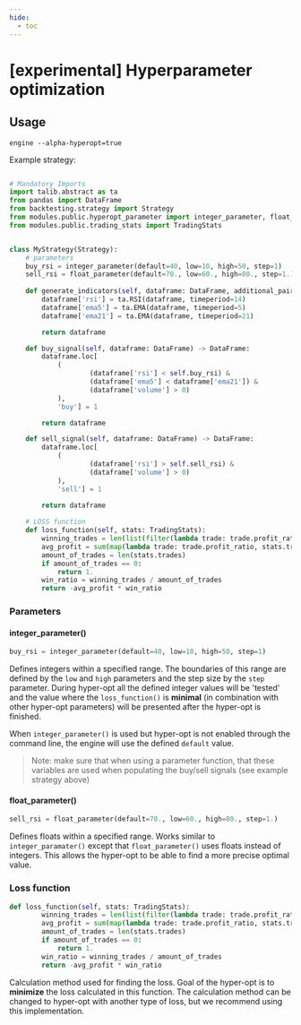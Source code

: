 ```yaml
---
hide:
  - toc
---
```

# [experimental] Hyperparameter optimization

## Usage
`engine --alpha-hyperopt=true`

Example strategy:
```python

# Mandatory Imports
import talib.abstract as ta
from pandas import DataFrame
from backtesting.strategy import Strategy
from modules.public.hyperopt_parameter import integer_parameter, float_parameter
from modules.public.trading_stats import TradingStats


class MyStrategy(Strategy):
    # parameters
    buy_rsi = integer_parameter(default=40, low=10, high=50, step=1)
    sell_rsi = float_parameter(default=70., low=60., high=80., step=1.)
    
    def generate_indicators(self, dataframe: DataFrame, additional_pairs=None) -> DataFrame:
        dataframe['rsi'] = ta.RSI(dataframe, timeperiod=14)
        dataframe['ema5'] = ta.EMA(dataframe, timeperiod=5)
        dataframe['ema21'] = ta.EMA(dataframe, timeperiod=21)

        return dataframe

    def buy_signal(self, dataframe: DataFrame) -> DataFrame:
        dataframe.loc[
            (
                    (dataframe['rsi'] < self.buy_rsi) &
                    (dataframe['ema5'] < dataframe['ema21']) &
                    (dataframe['volume'] > 0)
            ),
            'buy'] = 1

        return dataframe

    def sell_signal(self, dataframe: DataFrame) -> DataFrame:
        dataframe.loc[
            (
                    (dataframe['rsi'] > self.sell_rsi) &
                    (dataframe['volume'] > 0)
            ),
            'sell'] = 1

        return dataframe
        
    # LOSS function
    def loss_function(self, stats: TradingStats):
        winning_trades = len(list(filter(lambda trade: trade.profit_ratio > 1., stats.trades)))
        avg_profit = sum(map(lambda trade: trade.profit_ratio, stats.trades)) * 100.
        amount_of_trades = len(stats.trades)
        if amount_of_trades == 0:
            return 1.
        win_ratio = winning_trades / amount_of_trades
        return -avg_profit * win_ratio


```

### Parameters
#### integer_parameter()
```python
buy_rsi = integer_parameter(default=40, low=10, high=50, step=1)
```

Defines integers within a specified range. The boundaries of this range are defined by the 
```low``` and ```high``` parameters and the step size by the ```step``` parameter. During hyper-opt 
all the defined integer values will be 'tested' and the value where the ```loss_function()``` is 
**minimal** (in combination with other hyper-opt parameters) will be presented after the 
hyper-opt is 
finished. 

When ```integer_parameter()``` is used but hyper-opt is not enabled through the command line, the 
engine will use the defined ```default``` value.
> Note: make sure that when using a parameter function, that these variables are used when 
> populating the buy/sell signals (see example strategy above)

#### float_parameter()
```python
sell_rsi = float_parameter(default=70., low=60., high=80., step=1.)
```

Defines floats within a specified range. Works similar to ```integer_paramater()``` except that 
```float_parameter()``` uses floats instead of integers. This allows the hyper-opt to be able to 
find a more precise optimal value.

### Loss function
```python
def loss_function(self, stats: TradingStats):
        winning_trades = len(list(filter(lambda trade: trade.profit_ratio > 1., stats.trades)))
        avg_profit = sum(map(lambda trade: trade.profit_ratio, stats.trades)) * 100.
        amount_of_trades = len(stats.trades)
        if amount_of_trades == 0:
            return 1.
        win_ratio = winning_trades / amount_of_trades
        return -avg_profit * win_ratio
```
Calculation method used for finding the loss. Goal of the hyper-opt is to **minimize** the loss 
calculated in this function. The calculation method can be changed to hyper-opt with another 
type of loss, but we recommend using this implementation. 
